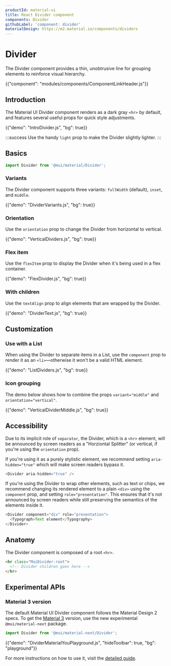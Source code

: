 ```yaml
---
productId: material-ui
title: React Divider component
components: Divider
githubLabel: 'component: divider'
materialDesign: https://m2.material.io/components/dividers
---
```


# Divider

<p class="description">The Divider component provides a thin, unobtrusive line for grouping elements to reinforce visual hierarchy.</p>

{{"component": "modules/components/ComponentLinkHeader.js"}}

## Introduction

The Material UI Divider component renders as a dark gray `<hr>` by default, and features several useful props for quick style adjustments.

{{"demo": "IntroDivider.js", "bg": true}}

:::success
Use the handy `light` prop to make the Divider slightly lighter.
:::

## Basics

```jsx
import Divider from '@mui/material/Divider';
```

### Variants

The Divider component supports three variants: `fullWidth` (default), `inset`, and `middle`.

{{"demo": "DividerVariants.js", "bg": true}}

### Orientation

Use the `orientation` prop to change the Divider from horizontal to vertical.

{{"demo": "VerticalDividers.js", "bg": true}}

### Flex item

Use the `flexItem` prop to display the Divider when it's being used in a flex container.

{{"demo": "FlexDivider.js", "bg": true}}

### With children

Use the `textAlign` prop to align elements that are wrapped by the Divider.

{{"demo": "DividerText.js", "bg": true}}

## Customization

### Use with a List

When using the Divider to separate items in a List, use the `component` prop to render it as an `<li>`—otherwise it won't be a valid HTML element.

{{"demo": "ListDividers.js", "bg": true}}

### Icon grouping

The demo below shows how to combine the props `variant="middle"` and `orientation="vertical"`.

{{"demo": "VerticalDividerMiddle.js", "bg": true}}

## Accessibility

Due to its implicit role of `separator`, the Divider, which is a `<hr>` element, will be announced by screen readers as a "Horziontal Splitter" (or vertical, if you're using the `orientation` prop).

If you're using it as a purely stylistic element, we recommend setting `aria-hidden="true"` which will make screen readers bypass it.

```js
<Divider aria-hidden="true" />
```

If you're using the Divider to wrap other elements, such as text or chips, we recommend changing its rendered element to a plain `<div>` using the `component` prop, and setting `role="presentation"`.
This ensures that it's not announced by screen readers while still preserving the semantics of the elements inside it.

```js
<Divider component="div" role="presentation">
  <Typograph>Text element</Typography>
</Divider>
```

## Anatomy

The Divider component is composed of a root `<hr>`.

```html
<hr class="MuiDivider-root">
  <!-- Divider children goes here -->
</hr>
```

## Experimental APIs

### Material 3 version

The default Material UI Divider component follows the Material Design 2 specs.
To get the [Material 3](https://m3.material.io/) version, use the new experimental `@mui/material-next` package.

```js
import Divider from '@mui/material-next/Divider';
```

{{"demo": "DividerMaterialYouPlayground.js", "hideToolbar": true, "bg": "playground"}}

For more instructions on how to use it, visit the [detailed guide](/material-ui/guides/material-3-components/).
